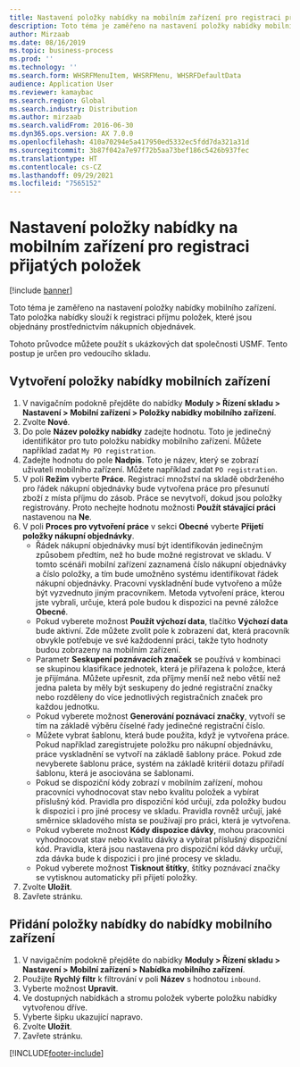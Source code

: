 ```yaml
---
title: Nastavení položky nabídky na mobilním zařízení pro registraci přijatých položek
description: Toto téma je zaměřeno na nastavení položky nabídky mobilního zařízení.
author: Mirzaab
ms.date: 08/16/2019
ms.topic: business-process
ms.prod: ''
ms.technology: ''
ms.search.form: WHSRFMenuItem, WHSRFMenu, WHSRFDefaultData
audience: Application User
ms.reviewer: kamaybac
ms.search.region: Global
ms.search.industry: Distribution
ms.author: mirzaab
ms.search.validFrom: 2016-06-30
ms.dyn365.ops.version: AX 7.0.0
ms.openlocfilehash: 410a70294e5a417950ed5332ec5fdd7da321a31d
ms.sourcegitcommit: 3b87f042a7e97f72b5aa73bef186c5426b937fec
ms.translationtype: HT
ms.contentlocale: cs-CZ
ms.lasthandoff: 09/29/2021
ms.locfileid: "7565152"
---
```

# <a name="set-up-a-mobile-device-menu-item-to-register-received-items"></a>Nastavení položky nabídky na mobilním zařízení pro registraci přijatých položek

[!include [banner](../../includes/banner.md)]

Toto téma je zaměřeno na nastavení položky nabídky mobilního zařízení. Tato položka nabídky slouží k registraci příjmu položek, které jsou objednány prostřednictvím nákupních objednávek. 

Tohoto průvodce můžete použít s ukázkových dat společnosti USMF. Tento postup je určen pro vedoucího skladu.


## <a name="create-a-mobile-device-menu-item"></a>Vytvoření položky nabídky mobilních zařízení
1. V navigačním podokně přejděte do nabídky **Moduly > Řízení skladu > Nastavení > Mobilní zařízení > Položky nabídky mobilního zařízení**.
2. Zvolte **Nové**.
3. Do pole **Název položky nabídky** zadejte hodnotu. Toto je jedinečný identifikátor pro tuto položku nabídky mobilního zařízení. Můžete například zadat `My PO registration`.  
4. Zadejte hodnotu do pole **Nadpis**. Toto je název, který se zobrazí uživateli mobilního zařízení. Můžete například zadat `PO registration`.  
5. V poli **Režim** vyberte **Práce**. Registrací množství na skladě obdrženého pro řádek nákupní objednávky bude vytvořena práce pro přesunutí zboží z místa příjmu do zásob. Práce se nevytvoří, dokud jsou položky registrovány. Proto nechejte hodnotu možnosti **Použít stávající práci** nastavenou na **Ne**.
6. V poli **Proces pro vytvoření práce** v sekci **Obecné** vyberte **Přijetí položky nákupní objednávky**.
    - Řádek nákupní objednávky musí být identifikován jedinečným způsobem předtím, než ho bude možné registrovat ve skladu. V tomto scénáři mobilní zařízení zaznamená číslo nákupní objednávky a číslo položky, a tím bude umožněno systému identifikovat řádek nákupní objednávky. Pracovní vyskladnění bude vytvořeno a může být vyzvednuto jiným pracovníkem. Metoda vytvoření práce, kterou jste vybrali, určuje, která pole budou k dispozici na pevné záložce **Obecné**.  
    - Pokud vyberete možnost **Použít výchozí data**, tlačítko **Výchozí data** bude aktivní. Zde můžete zvolit pole k zobrazení dat, která pracovník obvykle potřebuje ve své každodenní práci, takže tyto hodnoty budou zobrazeny na mobilním zařízení.  
    - Parametr **Seskupení poznávacích značek** se používá v kombinaci se skupinou klasifikace jednotek, která je přiřazena k položce, která je přijímána. Můžete upřesnit, zda příjmy menší než nebo větší než jedna paleta by měly být seskupeny do jedné registrační značky nebo rozděleny do více jednotlivých registračních značek pro každou jednotku.  
    - Pokud vyberete možnost **Generování poznávací značky**, vytvoří se tím na základě výběru číselné řady jedinečné registrační číslo.  
    - Můžete vybrat šablonu, která bude použita, když je vytvořena práce. Pokud například zaregistrujete položku pro nákupní objednávku, práce vyskladnění se vytvoří na základě šablony práce. Pokud zde nevyberete šablonu práce, systém na základě kritérií dotazu přiřadí šablonu, která je asociována se šablonami.  
    - Pokud se dispoziční kódy zobrazí v mobilním zařízení, mohou pracovníci vyhodnocovat stav nebo kvalitu položek a vybírat příslušný kód. Pravidla pro dispoziční kód určují, zda položky budou k dispozici i pro jiné procesy ve skladu. Pravidla rovněž určují, jaké směrnice skladového místa se používají pro práci, která je vytvořena.   
    - Pokud vyberete možnost **Kódy dispozice dávky**, mohou pracovníci vyhodnocovat stav nebo kvalitu dávky a vybírat příslušný dispoziční kód. Pravidla, která jsou nastavena pro dispoziční kód dávky určují, zda dávka bude k dispozici i pro jiné procesy ve skladu.  
    - Pokud vyberete možnost **Tisknout štítky**, štítky poznávací značky se vytisknou automaticky při přijetí položky.  
7. Zvolte **Uložit**.
8. Zavřete stránku.

## <a name="add-the-menu-item-to-a-mobile-device-menu"></a>Přidání položky nabídky do nabídky mobilního zařízení
1. V navigačním podokně přejděte do nabídky **Moduly > Řízení skladu > Nastavení > Mobilní zařízení > Nabídka mobilního zařízení**.
2. Použijte **Rychlý filtr** k filtrování v poli **Název** s hodnotou `inbound`.
3. Vyberte možnost **Upravit**.
4. Ve dostupných nabídkách a stromu položek vyberte položku nabídky vytvořenou dříve.
5. Vyberte šipku ukazující napravo.
6. Zvolte **Uložit**.
7. Zavřete stránku.



[!INCLUDE[footer-include](../../../includes/footer-banner.md)]